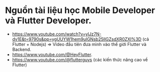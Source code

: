 # Nguồn tài liệu học Mobile Developer và Flutter Developer.
- https://www.youtube.com/watch?v=ylJz7N-dv1E&t=9790s&pp=ygUUYW1hem9uIGNsb25lIGZsdXR0ZXI%3D (cả Flutter + Nodejs) => Video đầu tiên đưa mình vào thế giới Flutter và Backend.
- https://www.youtube.com/@HeyFlutter.
- https://www.youtube.com/@flutterguys (các kiến thức nâng cao về Flutter)

